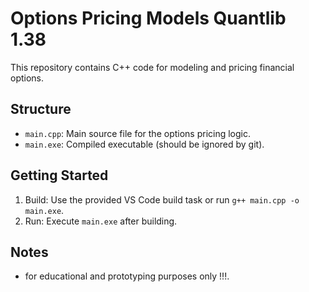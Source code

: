 # Options Pricing Models Quantlib 1.38

This repository contains C++ code for modeling and pricing financial options.

## Structure
- `main.cpp`: Main source file for the options pricing logic.
- `main.exe`: Compiled executable (should be ignored by git).

## Getting Started
1. Build: Use the provided VS Code build task or run `g++ main.cpp -o main.exe`.
2. Run: Execute `main.exe` after building.

## Notes
- for educational and prototyping purposes only !!!.
